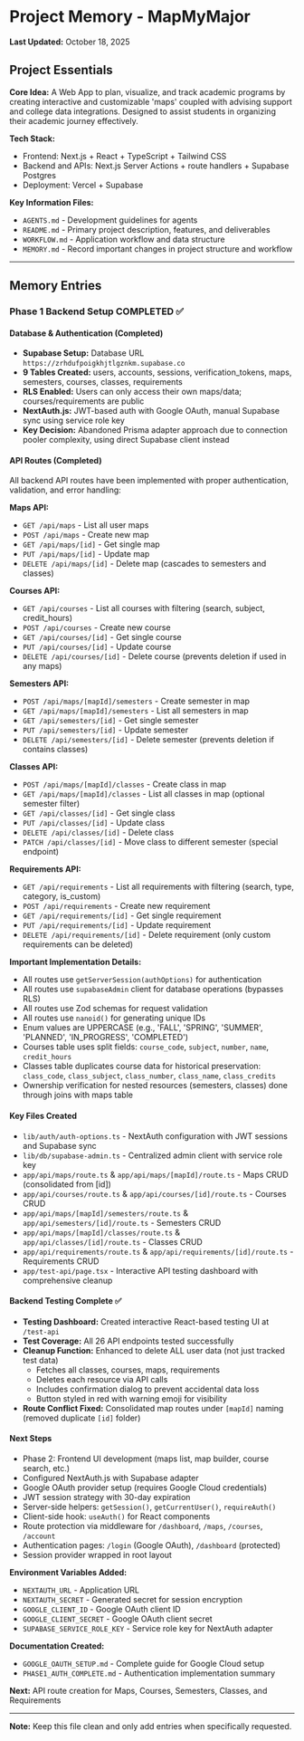 # Project Memory - MapMyMajor
**Last Updated:** October 18, 2025

## Project Essentials

**Core Idea:** A Web App to plan, visualize, and track academic programs by creating interactive and customizable 'maps' coupled with advising support and college data integrations. Designed to assist students in organizing their academic journey effectively. 

**Tech Stack:**
- Frontend: Next.js + React + TypeScript + Tailwind CSS
- Backend and APIs: Next.js Server Actions + route handlers + Supabase Postgres  
- Deployment: Vercel + Supabase

**Key Information Files:**
- `AGENTS.md` - Development guidelines for agents
- `README.md` - Primary project description, features, and deliverables
- `WORKFLOW.md` - Application workflow and data structure
- `MEMORY.md` - Record important changes in project structure and workflow

---

## Memory Entries

### Phase 1 Backend Setup COMPLETED ✅

#### Database & Authentication (Completed)
- **Supabase Setup:** Database URL `https://zrhdufpoigkhjtlgznkm.supabase.co`
- **9 Tables Created:** users, accounts, sessions, verification_tokens, maps, semesters, courses, classes, requirements
- **RLS Enabled:** Users can only access their own maps/data; courses/requirements are public
- **NextAuth.js:** JWT-based auth with Google OAuth, manual Supabase sync using service role key
- **Key Decision:** Abandoned Prisma adapter approach due to connection pooler complexity, using direct Supabase client instead

#### API Routes (Completed)
All backend API routes have been implemented with proper authentication, validation, and error handling:

**Maps API:**
- `GET /api/maps` - List all user maps
- `POST /api/maps` - Create new map
- `GET /api/maps/[id]` - Get single map
- `PUT /api/maps/[id]` - Update map
- `DELETE /api/maps/[id]` - Delete map (cascades to semesters and classes)

**Courses API:**
- `GET /api/courses` - List all courses with filtering (search, subject, credit_hours)
- `POST /api/courses` - Create new course
- `GET /api/courses/[id]` - Get single course
- `PUT /api/courses/[id]` - Update course
- `DELETE /api/courses/[id]` - Delete course (prevents deletion if used in any maps)

**Semesters API:**
- `POST /api/maps/[mapId]/semesters` - Create semester in map
- `GET /api/maps/[mapId]/semesters` - List all semesters in map
- `GET /api/semesters/[id]` - Get single semester
- `PUT /api/semesters/[id]` - Update semester
- `DELETE /api/semesters/[id]` - Delete semester (prevents deletion if contains classes)

**Classes API:**
- `POST /api/maps/[mapId]/classes` - Create class in map
- `GET /api/maps/[mapId]/classes` - List all classes in map (optional semester filter)
- `GET /api/classes/[id]` - Get single class
- `PUT /api/classes/[id]` - Update class
- `DELETE /api/classes/[id]` - Delete class
- `PATCH /api/classes/[id]` - Move class to different semester (special endpoint)

**Requirements API:**
- `GET /api/requirements` - List all requirements with filtering (search, type, category, is_custom)
- `POST /api/requirements` - Create new requirement
- `GET /api/requirements/[id]` - Get single requirement
- `PUT /api/requirements/[id]` - Update requirement
- `DELETE /api/requirements/[id]` - Delete requirement (only custom requirements can be deleted)

**Important Implementation Details:**
- All routes use `getServerSession(authOptions)` for authentication
- All routes use `supabaseAdmin` client for database operations (bypasses RLS)
- All routes use Zod schemas for request validation
- All routes use `nanoid()` for generating unique IDs
- Enum values are UPPERCASE (e.g., 'FALL', 'SPRING', 'SUMMER', 'PLANNED', 'IN_PROGRESS', 'COMPLETED')
- Courses table uses split fields: `course_code`, `subject`, `number`, `name`, `credit_hours`
- Classes table duplicates course data for historical preservation: `class_code`, `class_subject`, `class_number`, `class_name`, `class_credits`
- Ownership verification for nested resources (semesters, classes) done through joins with maps table

#### Key Files Created
- `lib/auth/auth-options.ts` - NextAuth configuration with JWT sessions and Supabase sync
- `lib/db/supabase-admin.ts` - Centralized admin client with service role key
- `app/api/maps/route.ts` & `app/api/maps/[mapId]/route.ts` - Maps CRUD (consolidated from [id])
- `app/api/courses/route.ts` & `app/api/courses/[id]/route.ts` - Courses CRUD
- `app/api/maps/[mapId]/semesters/route.ts` & `app/api/semesters/[id]/route.ts` - Semesters CRUD
- `app/api/maps/[mapId]/classes/route.ts` & `app/api/classes/[id]/route.ts` - Classes CRUD
- `app/api/requirements/route.ts` & `app/api/requirements/[id]/route.ts` - Requirements CRUD
- `app/test-api/page.tsx` - Interactive API testing dashboard with comprehensive cleanup

#### Backend Testing Complete ✅
- **Testing Dashboard:** Created interactive React-based testing UI at `/test-api`
- **Test Coverage:** All 26 API endpoints tested successfully
- **Cleanup Function:** Enhanced to delete ALL user data (not just tracked test data)
  - Fetches all classes, courses, maps, requirements
  - Deletes each resource via API calls
  - Includes confirmation dialog to prevent accidental data loss
  - Button styled in red with warning emoji for visibility
- **Route Conflict Fixed:** Consolidated map routes under `[mapId]` naming (removed duplicate `[id]` folder)

#### Next Steps
- Phase 2: Frontend UI development (maps list, map builder, course search, etc.)
- Configured NextAuth.js with Supabase adapter
- Google OAuth provider setup (requires Google Cloud credentials)
- JWT session strategy with 30-day expiration
- Server-side helpers: `getSession()`, `getCurrentUser()`, `requireAuth()`
- Client-side hook: `useAuth()` for React components
- Route protection via middleware for `/dashboard`, `/maps`, `/courses`, `/account`
- Authentication pages: `/login` (Google OAuth), `/dashboard` (protected)
- Session provider wrapped in root layout

**Environment Variables Added:**
- `NEXTAUTH_URL` - Application URL
- `NEXTAUTH_SECRET` - Generated secret for session encryption
- `GOOGLE_CLIENT_ID` - Google OAuth client ID
- `GOOGLE_CLIENT_SECRET` - Google OAuth client secret
- `SUPABASE_SERVICE_ROLE_KEY` - Service role key for NextAuth adapter

**Documentation Created:**
- `GOOGLE_OAUTH_SETUP.md` - Complete guide for Google Cloud setup
- `PHASE1_AUTH_COMPLETE.md` - Authentication implementation summary

**Next:** API route creation for Maps, Courses, Semesters, Classes, and Requirements

---

**Note:** Keep this file clean and only add entries when specifically requested.